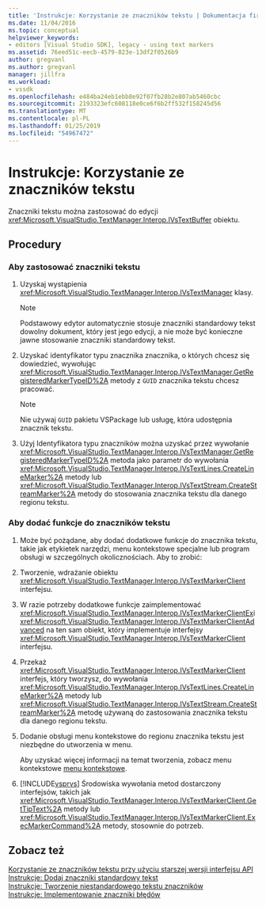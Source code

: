 ```yaml
---
title: 'Instrukcje: Korzystanie ze znaczników tekstu | Dokumentacja firmy Microsoft'
ms.date: 11/04/2016
ms.topic: conceptual
helpviewer_keywords:
- editors [Visual Studio SDK], legacy - using text markers
ms.assetid: 76eed51c-eecb-4579-823e-13df2f0526b9
author: gregvanl
ms.author: gregvanl
manager: jillfra
ms.workload:
- vssdk
ms.openlocfilehash: e484ba24eb1ebb8e92f07fb28b2e807ab5460cbc
ms.sourcegitcommit: 2193323efc608118e0ce6f6b2ff532f158245d56
ms.translationtype: MT
ms.contentlocale: pl-PL
ms.lasthandoff: 01/25/2019
ms.locfileid: "54967472"
---
```

# <a name="how-to-use-text-markers"></a>Instrukcje: Korzystanie ze znaczników tekstu
Znaczniki tekstu można zastosować do edycji <xref:Microsoft.VisualStudio.TextManager.Interop.IVsTextBuffer> obiektu.  
  
## <a name="procedures"></a>Procedury  
  
### <a name="to-apply-text-markers"></a>Aby zastosować znaczniki tekstu  
  
1.  Uzyskaj wystąpienia <xref:Microsoft.VisualStudio.TextManager.Interop.IVsTextManager> klasy.  
  
    > [!NOTE]
    >  Podstawowy edytor automatycznie stosuje znaczniki standardowy tekst dowolny dokument, który jest jego edycji, a nie może być konieczne jawne stosowanie znaczniki standardowy tekst.  
  
2.  Uzyskać identyfikator typu znacznika znacznika, o których chcesz się dowiedzieć, wywołując <xref:Microsoft.VisualStudio.TextManager.Interop.IVsTextManager.GetRegisteredMarkerTypeID%2A> metody z `GUID` znacznika tekstu chcesz pracować.  
  
    > [!NOTE]
    >  Nie używaj `GUID` pakietu VSPackage lub usługę, która udostępnia znacznik tekstu.  
  
3.  Użyj Identyfikatora typu znaczników można uzyskać przez wywołanie <xref:Microsoft.VisualStudio.TextManager.Interop.IVsTextManager.GetRegisteredMarkerTypeID%2A> metoda jako parametr do wywołania <xref:Microsoft.VisualStudio.TextManager.Interop.IVsTextLines.CreateLineMarker%2A> metody lub <xref:Microsoft.VisualStudio.TextManager.Interop.IVsTextStream.CreateStreamMarker%2A> metody do stosowania znacznika tekstu dla danego regionu tekstu.  
  
### <a name="to-add-features-to-text-markers"></a>Aby dodać funkcje do znaczników tekstu  
  
1. Może być pożądane, aby dodać dodatkowe funkcje do znacznika tekstu, takie jak etykietek narzędzi, menu kontekstowe specjalne lub program obsługi w szczególnych okolicznościach. Aby to zrobić:  
  
2. Tworzenie, wdrażanie obiektu <xref:Microsoft.VisualStudio.TextManager.Interop.IVsTextMarkerClient> interfejsu.  
  
3. W razie potrzeby dodatkowe funkcje zaimplementować <xref:Microsoft.VisualStudio.TextManager.Interop.IVsTextMarkerClientEx>i <xref:Microsoft.VisualStudio.TextManager.Interop.IVsTextMarkerClientAdvanced> na ten sam obiekt, który implementuje interfejsy <xref:Microsoft.VisualStudio.TextManager.Interop.IVsTextMarkerClient> interfejsu.  
  
4. Przekaż <xref:Microsoft.VisualStudio.TextManager.Interop.IVsTextMarkerClient> interfejs, który tworzysz, do wywołania <xref:Microsoft.VisualStudio.TextManager.Interop.IVsTextLines.CreateLineMarker%2A> metody lub <xref:Microsoft.VisualStudio.TextManager.Interop.IVsTextStream.CreateStreamMarker%2A> metodę używaną do zastosowania znacznika tekstu dla danego regionu tekstu.  
  
5. Dodanie obsługi menu kontekstowe do regionu znacznika tekstu jest niezbędne do utworzenia w menu.  
  
    Aby uzyskać więcej informacji na temat tworzenia, zobacz menu kontekstowe [menu kontekstowe](../extensibility/context-menus.md).  
  
6. [!INCLUDE[vsprvs](../code-quality/includes/vsprvs_md.md)] Środowiska wywołania metod dostarczony interfejsów, takich jak <xref:Microsoft.VisualStudio.TextManager.Interop.IVsTextMarkerClient.GetTipText%2A> metody lub <xref:Microsoft.VisualStudio.TextManager.Interop.IVsTextMarkerClient.ExecMarkerCommand%2A> metody, stosownie do potrzeb.  
  
## <a name="see-also"></a>Zobacz też  
 [Korzystanie ze znaczników tekstu przy użyciu starszej wersji interfejsu API](../extensibility/using-text-markers-with-the-legacy-api.md)   
 [Instrukcje: Dodaj znaczniki standardowy tekst](../extensibility/how-to-add-standard-text-markers.md)   
 [Instrukcje: Tworzenie niestandardowego tekstu znaczników](../extensibility/how-to-create-custom-text-markers.md)   
 [Instrukcje: Implementowanie znaczniki błędów](../extensibility/how-to-implement-error-markers.md)